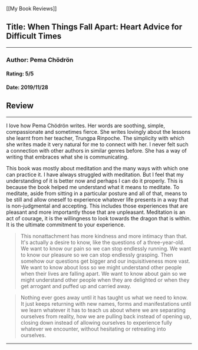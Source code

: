 [[My Book Reviews]]

 
 ## Title: When Things Fall Apart: Heart Advice for Difficult Times
 ---
 ### Author: Pema Chödrön
 #### Rating: 5/5
 #### Date: 2019/11/28


 ## Review
 ---
 I love how Pema Chödrön writes. Her words are soothing, simple, compassionate and sometimes fierce. She writes lovingly about the lessons she learnt from her teacher, Trungpa Rinpoche. The simplicity with which she writes made it very natural for me to connect with her. I never felt such a connection with other authors in similar genres before. She has a way of writing that embraces what she is communicating.   
  
  
This book was mostly about meditation and the many ways with which one can practice it. I have always struggled with meditation. But I feel that my understanding of it is better now and perhaps I can do it properly. This is because the book helped me understand what it means to meditate. To meditate, aside from sitting in a particular posture and all of that, means to be still and allow oneself to experience whatever life presents in a way that is non-judgmental and accepting. This includes those experiences that are pleasant and more importantly those that are unpleasant. Meditation is an act of courage, it is the willingness to look towards the dragon that is within. It is the ultimate commitment to your experience.  
  

>   
> This nonattachment has more kindness and more intimacy than that. It's actually a desire to know, like the questions of a three-year-old. We want to know our pain so we can stop endlessly running. We want to know our pleasure so we can stop endlessly grasping. Then somehow our questions get bigger and our inquisitiveness more vast. We want to know about loss so we might understand other people when their lives are falling apart. We want to know about gain so we might understand other people when they are delighted or when they get arrogant and puffed up and carried away.  
> 

  
  

>   
> Nothing ever goes away until it has taught us what we need to know. It just keeps returning with new names, forms and manifestations until we learn whatever it has to teach us about where we are separating ourselves from reality, how we are pulling back instead of opening up, closing down instead of allowing ourselves to experience fully whatever we encounter, without hesitating or retreating into ourselves.  
> 

  




 ---
 